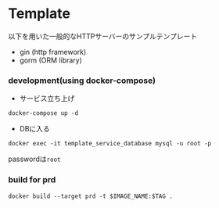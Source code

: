 # Template
以下を用いた一般的なHTTPサーバーのサンプルテンプレート
- gin (http framework)
- gorm (ORM library)

### development(using docker-compose)

- サービス立ち上げ

```shell
docker-compose up -d
```

- DBに入る

```shell
docker exec -it template_service_database mysql -u root -p
```

passwordは`root`

### build for prd
```shell
docker build --target prd -t $IMAGE_NAME:$TAG .
```